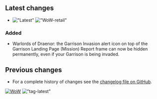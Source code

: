 ## Latest changes

[//]: <> (Rendered badges - Unfortunately most addon hosting websites do not support badges directly, but)
[//]: <> (fortunately GitHub renders them as images)

- !["Latest"](https://camo.githubusercontent.com/08c5caf2851ab018b4ec221774bba10493dedab71082ac07821362c30315b938/68747470733a2f2f696d672e736869656c64732e696f2f62616467652f7461672d76302e31352e312d696e666f726d6174696f6e616c3f6c6f676f3d476974487562266c6f676f436f6c6f723d6c6967687467726179 "Latest release") !["WoW-retail"](https://camo.githubusercontent.com/3bffe9e6d7b6af33f7680d4a238f0031153db11c577bd1a2be50c4473ce8841a/68747470733a2f2f696d672e736869656c64732e696f2f62616467652f576f572d2d72657461696c2d31302e312e302d6f72616e6765 "Supported game version")

### Added

- Warlords of Draenor: the Garrison Invasion alert icon on top of the Garrison Landing Page (Mission) Report frame can now be hidden permanently, even if your Garrison is being invaded.
&nbsp;  

## Previous changes

- For a complete history of changes see the [changelog file on GitHub](https://github.com/erglo/mission-report-button-plus/blob/main/CHANGELOG.md "CHANGELOG.md").

<!-- @do-not-package@ -->
[![WoW](https://img.shields.io/badge/WoW--retail-10.1.0-orange)](https://addons.wago.io/addons/mission-report-button-plus "Supported game version")
!["tag-latest"](https://img.shields.io/badge/tag-v0.16.0-informational?logo=GitHub&logoColor=lightgray "Test version")
<!-- @end-do-not-package@ -->
